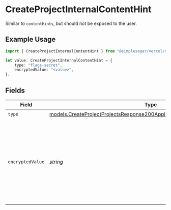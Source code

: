 # CreateProjectInternalContentHint

Similar to `contentHints`, but should not be exposed to the user.

## Example Usage

```typescript
import { CreateProjectInternalContentHint } from "@simplesagar/vercel/models/createprojectop.js";

let value: CreateProjectInternalContentHint = {
    type: "flags-secret",
    encryptedValue: "<value>",
};
```

## Fields

| Field                                                                                                                                                        | Type                                                                                                                                                         | Required                                                                                                                                                     | Description                                                                                                                                                  |
| ------------------------------------------------------------------------------------------------------------------------------------------------------------ | ------------------------------------------------------------------------------------------------------------------------------------------------------------ | ------------------------------------------------------------------------------------------------------------------------------------------------------------ | ------------------------------------------------------------------------------------------------------------------------------------------------------------ |
| `type`                                                                                                                                                       | [models.CreateProjectProjectsResponse200ApplicationJSONResponseBodyEnvType](../models/createprojectprojectsresponse200applicationjsonresponsebodyenvtype.md) | :heavy_check_mark:                                                                                                                                           | N/A                                                                                                                                                          |
| `encryptedValue`                                                                                                                                             | *string*                                                                                                                                                     | :heavy_check_mark:                                                                                                                                           | Contains the `value` of the env variable, encrypted with a special key to make decryption possible in the subscriber Lambda.                                 |